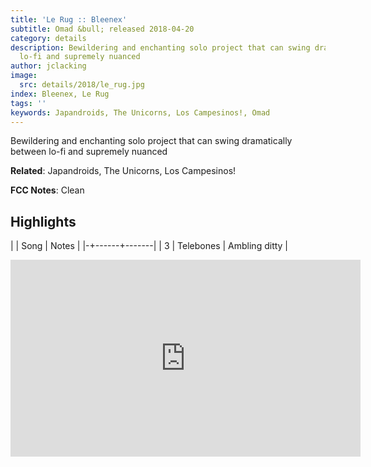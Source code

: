 ```yaml
---
title: 'Le Rug :: Bleenex'
subtitle: Omad &bull; released 2018-04-20
category: details
description: Bewildering and enchanting solo project that can swing dramatically between
  lo-fi and supremely nuanced
author: jclacking
image:
  src: details/2018/le_rug.jpg
index: Bleenex, Le Rug
tags: ''
keywords: Japandroids, The Unicorns, Los Campesinos!, Omad
---
```

Bewildering and enchanting solo project that can swing dramatically between lo-fi and supremely nuanced<!--more-->

**Related**: Japandroids, The Unicorns, Los Campesinos!

**FCC Notes**: Clean

## Highlights

| | Song | Notes |
|-+------+-------|
| 3 | Telebones | Ambling ditty |

<div class="tlo-detail-video"><iframe width="560" height="315" src="https://www.youtube.com/embed/Fc_-u1WwDeo" frameborder="0" allow="autoplay; encrypted-media" allowfullscreen></iframe></div>

